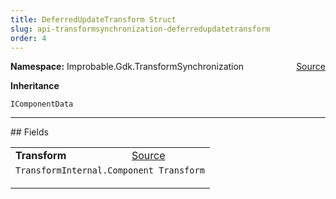 ```yaml
---
title: DeferredUpdateTransform Struct
slug: api-transformsynchronization-deferredupdatetransform
order: 4
---
```


<p><b>Namespace:</b> Improbable.Gdk.TransformSynchronization<span style="float: right"><a href="https://www.github.com/spatialos/gdk-for-unity/blob/0.3.3/workers/unity/Packages/io.improbable.gdk.transformsynchronization/Components/DeferredUpdateTransform.cs/#L6">Source</a></span></p>



</p>
<p><b>Inheritance</b></p>

<code>IComponentData</code>






</p>
<hr style="width:100%; border-top-color:#d8d8d8" />
## Fields


</p>


<table class="io-api-doc">    <tr>        <td class="io-api-doc-name"><a id="transform"></a><b>Transform</b></td>        <td class="io-api-doc-source"><a href="https://www.github.com/spatialos/gdk-for-unity/blob/0.3.3/workers/unity/Packages/io.improbable.gdk.transformsynchronization/Components/DeferredUpdateTransform.cs/#L8">Source</a></td>    </tr>    <tr>        <td class="io-api-doc-content" colspan="2"><code>TransformInternal.Component Transform</code></p></td>    </tr></table>








